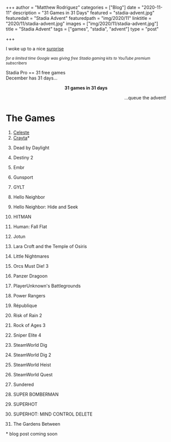 +++
author = "Matthew Rodriguez"
categories = ["Blog"]
date = "2020-11-11"
description = "31 Games in 31 Days"
featured = "stadia-advent.jpg"
featuredalt = "Stadia Advent"
featuredpath = "img/2020/11"
linktitle = "2020/11/stadia-advent.jpg"
images = ["img/2020/11/stadia-advent.jpg"]
title = "Stadia Advent"
tags = ["games", "stadia", "advent"]
type = "post"

+++

I woke up to a nice <a href="https://www.theverge.com/2020/11/10/21558820/youtube-premium-subscribers-free-stadia-premiere-edition-bundle-deals" target="_blank">surprise</a>

<p style="font-size: .85em; font-style: italic;">for a limited time Google was giving free Stadia gaming kits to YouTube premium subscribers</p>

Stadia Pro == 31 free games
<br>
December has 31 days...

<p style="text-align: center"><b>31 games in 31 days</b></p>
<p style="text-align: right">...queue the advent!</p>

# The Games

1. [Celeste](/posts/celeste/)
2. [Crayta](/coming-soon)*
<!-- 2. [Crayta](/posts/crayta/) -->
3. Dead by Daylight
<!-- 3. [Dead by Daylight](/coming-soon)* -->
<!-- 3. [Dead by Daylight](/posts/dead-by-daylight/) -->
4. Destiny 2
<!-- 4. [Destiny 2](/coming-soon)* -->
<!-- 4. [Destiny 2](/posts/destiny-2/) -->
5. Embr
<!-- 5. [Embr](/coming-soon)* -->
<!-- 5. [Embr](/posts/embr) -->
6. Gunsport
<!-- 6. [Gunsport](/coming-soon)* -->
<!-- 6. [Gunsport](/posts/gunsport) -->
7. GYLT
<!-- 7. [GYLT](/coming-soon)* -->
<!-- 7. [GYLT](/posts/gylt) -->
8. Hello Neighbor
<!-- 8. [Hello Neighbor](/coming-soon)* -->
<!-- 8. [Hello Neighbor](/posts/hello-neighbor) -->
9. Hello Neighbor: Hide and Seek
<!-- 9. [Hello Neighbor: Hide and Seek](/coming-soon)* -->
<!-- 9. [Hello Neighbor: Hide and Seek](/posts/hello-neighbor-hide-n-seek) -->
10. HITMAN
<!-- 10. [HITMAN](/coming-soon)* -->
<!-- 10. [HITMAN](/posts/hitman) -->
11. Human: Fall Flat
<!-- 11. [Human: Fall Flat](/coming-soon)* -->
<!-- 11. [Human: Fall Flat](/posts/human-fall-flat) -->
12. Jotun
<!-- 12. [Jotun](/coming-soon)* -->
<!-- 12. [Jotun](/posts/jotun) -->
13. Lara Croft and the Temple of Osiris
<!-- 13. [Lara Croft and the Temple of Osiris](/coming-soon)* -->
<!-- 13. [Lara Croft and the Temple of Osiris](/posts/lara-croft) -->
14. Little Nightmares
<!-- 14. [Little Nightmares](/coming-soon)* -->
<!-- 14. [Little Nightmares](/posts/little-nightmares) -->
15. Orcs Must Die! 3
<!-- 15. [Orcs Must Die! 3](/coming-soon)* -->
<!-- 15. [Orcs Must Die! 3](/posts/orcs-must-die-3) -->
16. Panzer Dragoon
<!-- 16. [Panzer Dragoon](/coming-soon)* -->
<!-- 16. [Panzer Dragoon](/posts/panzer-dragoon) -->
17. PlayerUnknown's Battlegrounds
<!-- 17. [PlayerUnknown's Battlegrounds](/coming-soon)* -->
<!-- 17. [PlayerUnknown's Battlegrounds](/posts/pubg) -->
18. Power Rangers
<!-- 18. [Power Rangers](/coming-soon)* -->
<!-- 18. [Power Rangers](/posts/power-rangers) -->
19. République
<!-- 19. [République](/coming-soon)* -->
<!-- 19. [République](/posts/republique) -->
20. Risk of Rain 2
<!-- 20. [Risk of Rain 2](/coming-soon)* -->
<!-- 20. [Risk of Rain 2](/posts/risk-of-rain-2) -->
21. Rock of Ages 3
<!-- 21. [Rock of Ages 3](/coming-soon)* -->
<!-- 21. [Rock of Ages 3](/posts/rock-of-ages-3) -->
22. Sniper Elite 4
<!-- 22. [Sniper Elite 4](/coming-soon)* -->
<!-- 22. [Sniper Elite 4](/posts/sniper-elite-4) -->
23. SteamWorld Dig
<!-- 23. [SteamWorld Dig](/coming-soon)* -->
<!-- 23. [SteamWorld Dig](/posts/steamworld-dig) -->
24. SteamWorld Dig 2
<!-- 24. [SteamWorld Dig 2](/coming-soon)* -->
<!-- 24. [SteamWorld Dig 2](/posts/steamworld-dig-2) -->
25. SteamWorld Heist
<!-- 25. [SteamWorld Heist](/coming-soon)* -->
<!-- 25. [SteamWorld Heist](/posts/steamworld-heist) -->
26. SteamWorld Quest
<!-- 26. [SteamWorld Quest](/coming-soon)* -->
<!-- 26. [SteamWorld Quest](/posts/steamworld-quest) -->
27. Sundered
<!-- 27. [Sundered](/coming-soon)* -->
<!-- 27. [Sundered](/posts/sundered) -->
28. SUPER BOMBERMAN
<!-- 28. [SUPER BOMBERMAN](/coming-soon)* -->
<!-- 28. [SUPER BOMBERMAN](/posts/super-bomberman) -->
29. SUPERHOT
<!-- 29. [SUPERHOT](/coming-soon)* -->
<!-- 29. [SUPERHOT](/posts/superhot) -->
30. SUPERHOT: MIND CONTROL DELETE
<!-- 30. [SUPERHOT: MIND CONTROL DELETE](/coming-soon)* -->
<!-- 30. [SUPERHOT: MIND CONTROL DELETE](/posts/superhot-mind-control-delete) -->
31. The Gardens Between
<!-- 31. [The Gardens Between](/coming-soon)* -->
<!-- 31. [The Gardens Between](/posts/the-gardens-between) -->

<p>* blog post coming soon</p>
